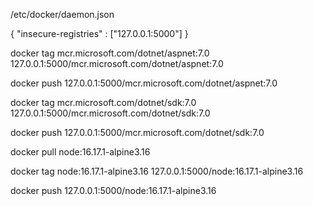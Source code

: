 /etc/docker/daemon.json

{
    "insecure-registries" : ["127.0.0.1:5000"]
}


docker tag mcr.microsoft.com/dotnet/aspnet:7.0 127.0.0.1:5000/mcr.microsoft.com/dotnet/aspnet:7.0

docker push 127.0.0.1:5000/mcr.microsoft.com/dotnet/aspnet:7.0

docker tag mcr.microsoft.com/dotnet/sdk:7.0 127.0.0.1:5000/mcr.microsoft.com/dotnet/sdk:7.0

docker push 127.0.0.1:5000/mcr.microsoft.com/dotnet/sdk:7.0

docker pull node:16.17.1-alpine3.16

docker tag node:16.17.1-alpine3.16 127.0.0.1:5000/node:16.17.1-alpine3.16

docker push 127.0.0.1:5000/node:16.17.1-alpine3.16